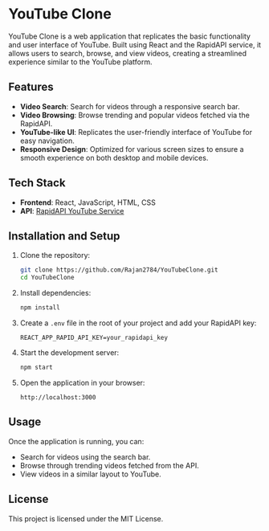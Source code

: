 
# YouTube Clone

YouTube Clone is a web application that replicates the basic functionality and user interface of YouTube. Built using React and the RapidAPI service, it allows users to search, browse, and view videos, creating a streamlined experience similar to the YouTube platform.

## Features
- **Video Search**: Search for videos through a responsive search bar.
- **Video Browsing**: Browse trending and popular videos fetched via the RapidAPI.
- **YouTube-like UI**: Replicates the user-friendly interface of YouTube for easy navigation.
- **Responsive Design**: Optimized for various screen sizes to ensure a smooth experience on both desktop and mobile devices.

## Tech Stack
- **Frontend**: React, JavaScript, HTML, CSS
- **API**: [RapidAPI YouTube Service](https://rapidapi.com/)

## Installation and Setup
1. Clone the repository:
    ```bash
    git clone https://github.com/Rajan2784/YouTubeClone.git
    cd YouTubeClone
    ```

2. Install dependencies:
    ```bash
    npm install
    ```

3. Create a `.env` file in the root of your project and add your RapidAPI key:
    ```
    REACT_APP_RAPID_API_KEY=your_rapidapi_key
    ```

4. Start the development server:
    ```bash
    npm start
    ```

5. Open the application in your browser:
    ```
    http://localhost:3000
    ```

## Usage
Once the application is running, you can:
- Search for videos using the search bar.
- Browse through trending videos fetched from the API.
- View videos in a similar layout to YouTube.

## License
This project is licensed under the MIT License.
